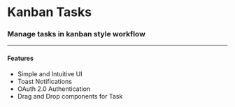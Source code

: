 # Kanban Tasks
### Manage tasks in kanban style workflow
---
#### Features
- Simple and Intuitive UI
- Toast Notifications
- OAuth 2.0 Authentication
- Drag and Drop components for Task
